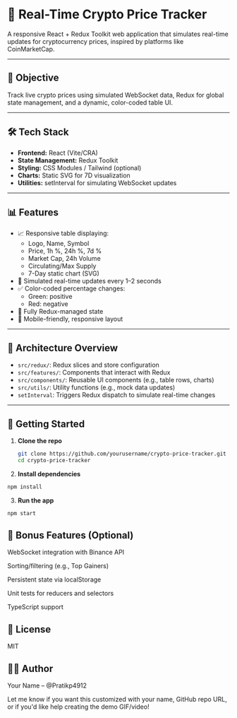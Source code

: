 # 📘 Real-Time Crypto Price Tracker

A responsive React + Redux Toolkit web application that simulates real-time updates for cryptocurrency prices, inspired by platforms like CoinMarketCap.

---

## 🎯 Objective

Track live crypto prices using simulated WebSocket data, Redux for global state management, and a dynamic, color-coded table UI.

---

## 🛠️ Tech Stack

- **Frontend:** React (Vite/CRA)
- **State Management:** Redux Toolkit
- **Styling:** CSS Modules / Tailwind (optional)
- **Charts:** Static SVG for 7D visualization
- **Utilities:** setInterval for simulating WebSocket updates

---

## 📊 Features

- 📈 Responsive table displaying:
  - Logo, Name, Symbol
  - Price, 1h %, 24h %, 7d %
  - Market Cap, 24h Volume
  - Circulating/Max Supply
  - 7-Day static chart (SVG)
- 🔁 Simulated real-time updates every 1–2 seconds
- ✅ Color-coded percentage changes:
  - Green: positive
  - Red: negative
- 🧠 Fully Redux-managed state
- 📱 Mobile-friendly, responsive layout

---

## 🧠 Architecture Overview

- `src/redux/`: Redux slices and store configuration
- `src/features/`: Components that interact with Redux
- `src/components/`: Reusable UI components (e.g., table rows, charts)
- `src/utils/`: Utility functions (e.g., mock data updates)
- `setInterval`: Triggers Redux dispatch to simulate real-time changes

---

## 🚀 Getting Started

1. **Clone the repo**
   ```bash
   git clone https://github.com/yourusername/crypto-price-tracker.git
   cd crypto-price-tracker
2. **Install dependencies**
  ```bash
  npm install
 ```

3. **Run the app**
 ```bash
npm start
 ```

## 🌟 Bonus Features (Optional)
WebSocket integration with Binance API

Sorting/filtering (e.g., Top Gainers)

Persistent state via localStorage

Unit tests for reducers and selectors

TypeScript support

## 🧾 License
MIT

## 👨‍💻 Author
Your Name – @Pratikp4912

Let me know if you want this customized with your name, GitHub repo URL, or if you'd like help creating the demo GIF/video!



